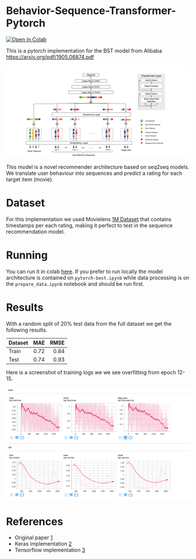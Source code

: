 # Behavior-Sequence-Transformer-Pytorch
[![Open In Colab](https://colab.research.google.com/assets/colab-badge.svg)](https://colab.research.google.com/github/jiwidi/Behavior-Sequence-Transformer-Pytorch/blob/master/colab-bst.ipynb)

This is a pytorch implementation for the BST model from Alibaba https://arxiv.org/pdf/1905.06874.pdf

![](img/bst.png "BST ARCHITECTURE")


This model is a novel recommender architecture based on seq2seq models. We translate user behaviour into sequences and predict a rating for each target item (movie).
# Dataset
For this implementation we used Movielens [1M Dataset](https://movielens.org/) that contains timestamps per each rating, making it perfect to test in the sequence recommendation model.


# Running

You can run it in colab [here](https://colab.research.google.com/github/jiwidi/Behavior-Sequence-Transformer-Pytorch/blob/master/colab-bst.ipynb). If you prefer to run locally the model architecture is contained on `pytorch-best.ipynb` while data processing is on the `prepare_data.ipynb` notebook and should be run first.

# Results
With a random split of 20% test data from the full dataset we get the following results.

| Dataset |  MAE  | RMSE |
| :------ | :---: | ---: |
| Train   | 0.72  | 0.84 |
| Test    | 0.74  | 0.93 |

Here is a screenshot of training logs we we see overfitting from epoch 12-15.

![](img/logs.png)

# References

* Original paper [1](https://arxiv.org/pdf/1905.06874.pdf)
* Keras implementation [2](https://keras.io/examples/structured_data/movielens_recommendations_transformers/)
* Tensorflow implementation [3](https://github.com/shenweichen/DeepCTR/blob/master/deepctr/models/bst.py)
